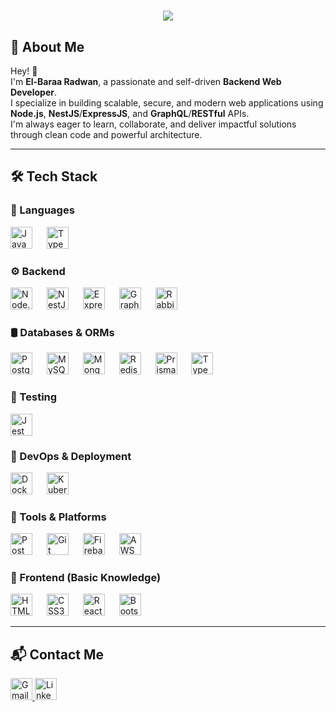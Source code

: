 <h1 align="center">
  <img src="https://readme-typing-svg.herokuapp.com?font=Boxed+Round&size=40&duration=4000&color=a9fef7&center=true&vCenter=true&width=800&height=100&lines=El-Baraa+Radwan;Backend+WEB+Developer" />
</h1>

## 🚀 About Me

Hey! 👋  
I'm **El-Baraa Radwan**, a passionate and self-driven **Backend Web Developer**.  
I specialize in building scalable, secure, and modern web applications using **Node.js**, **NestJS**/**ExpressJS**, and **GraphQL**/**RESTful** APIs.  
I'm always eager to learn, collaborate, and deliver impactful solutions through clean code and powerful architecture.

---

## 🛠️ Tech Stack

### 🧠 Languages
<div align="left">
  <img src="https://cdn.jsdelivr.net/gh/devicons/devicon/icons/javascript/javascript-original.svg" height="35" alt="JavaScript" />
  <img width="15" />
  <img src="https://cdn.simpleicons.org/typescript/3178C6" height="35" alt="TypeScript" />
</div>

### ⚙️ Backend
<div align="left">
  <img src="https://cdn.simpleicons.org/nodedotjs/339933" height="35" alt="Node.js" />
  <img width="15" />
  <img src="https://img.shields.io/badge/NestJS-E0234E?logo=nestjs&logoColor=white&style=for-the-badge" height="35" alt="NestJS" />
  <img width="15" />
  <img src="https://img.shields.io/badge/Express-000000?logo=express&logoColor=white&style=for-the-badge" height="35" alt="Express" />
  <img width="15" />
  <img src="https://cdn.simpleicons.org/graphql/E10098" height="35" alt="GraphQL" />
  <img width="15" />
  <img src="https://cdn.simpleicons.org/rabbitmq/FF6600" height="35" alt="RabbitMQ" />
</div>

### 🛢️ Databases & ORMs
<div align="left">
  <img src="https://cdn.simpleicons.org/postgresql/4169E1" height="35" alt="PostgreSQL" />
  <img width="15" />
  <img src="https://skillicons.dev/icons?i=mysql" height="35" alt="MySQL" />
  <img width="15" />
  <img src="https://cdn.simpleicons.org/mongodb/47A248" height="35" alt="MongoDB" />
  <img width="15" />
  <img src="https://cdn.simpleicons.org/redis/DC382D" height="35" alt="Redis" />
  <img width="15" />
  <img src="https://cdn.simpleicons.org/prisma/2D3748" height="35" alt="Prisma" />
  <img width="15" />
  <img src="https://cdn.simpleicons.org/typeorm/2D3748" height="35" alt="TypeORM" />
</div>

### 🧪 Testing
<div align="left">
  <img src="https://cdn.simpleicons.org/jest/C21325" height="35" alt="Jest" />
</div>

### 🐳 DevOps & Deployment
<div align="left">
  <img src="https://cdn.simpleicons.org/docker/2496ED" height="35" alt="Docker" />
  <img width="15" />
  <img src="https://cdn.simpleicons.org/kubernetes/326CE5" height="35" alt="Kubernetes" />
</div>

### 🔧 Tools & Platforms
<div align="left">
  <img src="https://cdn.simpleicons.org/postman/FF6C37" height="35" alt="Postman" />
  <img width="15" />
  <img src="https://cdn.simpleicons.org/git/F05032" height="35" alt="Git" />
  <img width="15" />
  <img src="https://cdn.simpleicons.org/firebase/FFCA28" height="35" alt="Firebase" />
  <img width="15" />
  <img src="https://cdn.simpleicons.org/amazons3/232F3E" height="35" alt="AWS S3" />
</div>

### 🎨 Frontend (Basic Knowledge)
<div align="left">
  <img src="https://cdn.simpleicons.org/html5/E34F26" height="35" alt="HTML5" />
  <img width="15" />
  <img src="https://cdn.simpleicons.org/css3/1572B6" height="35" alt="CSS3" />
  <img width="15" />
  <img src="https://cdn.jsdelivr.net/gh/devicons/devicon/icons/react/react-original.svg" height="35" alt="React" />
  <img width="15" />
  <img src="https://cdn.jsdelivr.net/gh/devicons/devicon/icons/bootstrap/bootstrap-original.svg" height="35" alt="Bootstrap" />
</div>

---

## 📬 Contact Me

<div align="left">
  <a href="mailto:elbaraa.s.radwan@gmail.com" target="_blank">
    <img src="https://img.shields.io/static/v1?message=Gmail&logo=gmail&label=&color=D14836&logoColor=white&labelColor=&style=for-the-badge" height="35" alt="Gmail" />
  </a>
  <a href="https://www.linkedin.com/in/elbaraa-radwan/" target="_blank">
    <img src="https://img.shields.io/static/v1?message=LinkedIn&logo=linkedin&label=&color=0077B5&logoColor=white&labelColor=&style=for-the-badge" height="35" alt="LinkedIn" />
  </a>
</div>
